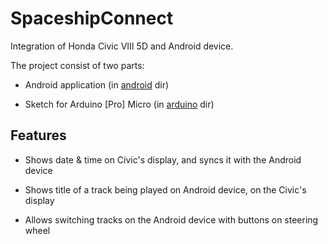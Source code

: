 # SpaceshipConnect

Integration of Honda Civic VIII 5D and Android device.

The project consist of two parts:

 * Android application (in [android](android) dir)

 * Sketch for Arduino \[Pro\] Micro (in [arduino](arduino) dir)

## Features

 * Shows date & time on Civic's display, and syncs it with the Android device

 * Shows title of a track being played on Android device, on the Civic's display

 * Allows switching tracks on the Android device with buttons on steering wheel
